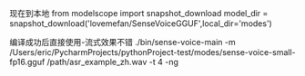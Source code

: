 现在到本地
from modelscope import snapshot_download
model_dir = snapshot_download('lovemefan/SenseVoiceGGUF',local_dir='modes')

编译成功后直接使用-流式效果不错
./bin/sense-voice-main -m /Users/eric/PycharmProjects/pythonProject-test/modes/sense-voice-small-fp16.gguf /path/asr_example_zh.wav  -t 4 -ng
